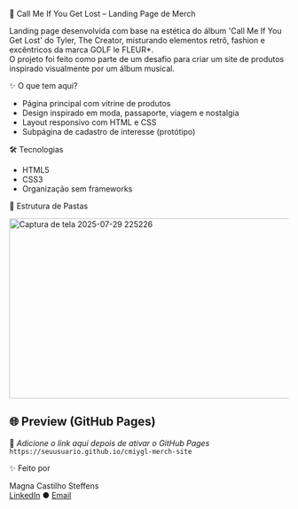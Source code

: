 🎒 Call Me If You Get Lost – Landing Page de Merch

Landing page desenvolvida com base na estética do álbum 'Call Me If You Get Lost' do Tyler, The Creator, misturando elementos retrô, fashion e excêntricos da marca GOLF le FLEUR*.  
O projeto foi feito como parte de um desafio para criar um site de produtos inspirado visualmente por um álbum musical.

✨ O que tem aqui?

- Página principal com vitrine de produtos
- Design inspirado em moda, passaporte, viagem e nostalgia
- Layout responsivo com HTML e CSS
- Subpágina de cadastro de interesse (protótipo)

🛠️ Tecnologias

- HTML5
- CSS3
- Organização sem frameworks

📁 Estrutura de Pastas

<img width="509" height="325" alt="Captura de tela 2025-07-29 225226" src="https://github.com/user-attachments/assets/ada89b49-f82c-4b55-8601-191490d5ae9b" />

## 🌐 Preview (GitHub Pages)

🔗 *Adicione o link aqui depois de ativar o GitHub Pages*  
`https://seuusuario.github.io/cmiygl-merch-site`

✨ Feito por

Magna Castilho Steffens  
[LinkedIn](https://linkedin.com/in/magna-castilho-steffens) ● [Email](mailto:magsteffens2006@gmail.com)
